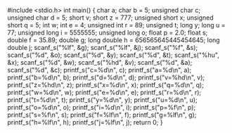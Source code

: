 #include <stdio.h>
int main()
{
	char a;
	char b = 5;
	unsigned char c;
	unsigned char d = 5;
	short v;
	short z = 777;
	unsigned short x;
	unsigned short q = 5;
	int w;
	int e = 4;
	unsigned int r = 89;
	unsigned t;
	long y;
	long u = 77;
	unsigned long i = 5555555;
	unsigned long o;
	float p = 2.0;
	float s;
	double f = 35.89;
	double g;
	long double h = 656565645445454645;
	long double j;
	scanf_s("%lf", &g);
	scanf_s("%lf", &j);
	scanf_s("%f", &s);
	scanf_s("%d", &o);
	scanf_s("%d", &y);
	scanf_s("%d", &t);
	scanf_s("%hu", &x);
	scanf_s("%d", &w);
	scanf_s("%hd", &v);
	scanf_s("%d", &a);
	scanf_s("%d", &c);
	printf_s("c=%d\n", c);
	printf_s("a=%d\n", a);
	printf_s("b=%d\n", b);
	printf_s("d=%d\n", d);
	printf_s("v=%hd\n", v);
	printf_s("z=%hd\n", z);
	printf_s("x=%d\n", x);
	printf_s("q=%d\n", q);
	printf_s("w=%d\n", w);
	printf_s("e=%d\n", e);
	printf_s("r=%d\n", r);
	printf_s("t=%d\n", t);
	printf_s("y=%d\n", y);
	printf_s("u=%d\n", u);
	printf_s("o=%d\n", o);
	printf_s("i=%d\n", i);
	printf_s("p=%f\n", p);
	printf_s("s=%f\n", s);
	printf_s("f=%lf\n", f);
	printf_s("g=%lf\n", g);
	printf_s("h=%lf\n", h);
	printf_s("j=%lf\n", j);
	return 0;
}
